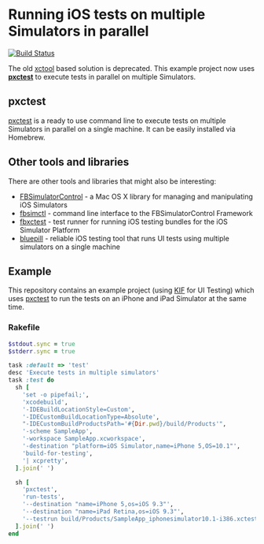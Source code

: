 # Running iOS tests on multiple Simulators in parallel

[![Build Status](https://travis-ci.org/plu/parallel_ios_tests.svg?branch=master)](https://travis-ci.org/plu/parallel_ios_tests)

The old [xctool](https://github.com/facebook/xctool) based solution is deprecated. This example project now uses **[pxctest](https://github.com/plu/pxctest)** to execute tests in parallel on multiple Simulators.

## pxctest

[pxctest](https://github.com/plu/pxctest) is a ready to use command line to execute tests on multiple Simulators in parallel on a single machine. It can be easily installed via Homebrew.

## Other tools and libraries

There are other tools and libraries that might also be interesting:

* [FBSimulatorControl](https://github.com/facebook/FBSimulatorControl) - a Mac OS X library for managing and manipulating iOS Simulators
* [fbsimctl](https://github.com/facebook/FBSimulatorControl/tree/master/fbsimctl) - command line interface to the FBSimulatorControl Framework
* [fbxctest](https://github.com/facebook/FBSimulatorControl/tree/master/fbxctest) - test runner for running iOS testing bundles for the iOS Simulator Platform
* [bluepill](https://github.com/linkedin/bluepill) - reliable iOS testing tool that runs UI tests using multiple simulators on a single machine

## Example

This repository contains an example project (using [KIF](https://github.com/kif-framework/KIF) for UI Testing) which uses [pxctest](https://github.com/plu/pxctest) to run the tests on an iPhone and iPad Simulator at the same time.

### Rakefile

```ruby
$stdout.sync = true
$stderr.sync = true

task :default => 'test'
desc 'Execute tests in multiple simulators'
task :test do
  sh [
    'set -o pipefail;',
    'xcodebuild',
    '-IDEBuildLocationStyle=Custom',
    '-IDECustomBuildLocationType=Absolute',
    "-IDECustomBuildProductsPath='#{Dir.pwd}/build/Products'",
    '-scheme SampleApp',
    '-workspace SampleApp.xcworkspace',
    '-destination "platform=iOS Simulator,name=iPhone 5,OS=10.1"',
    'build-for-testing',
    '| xcpretty',
  ].join(' ')

  sh [
    'pxctest',
    'run-tests',
    '--destination "name=iPhone 5,os=iOS 9.3"',
    '--destination "name=iPad Retina,os=iOS 9.3"',
    '--testrun build/Products/SampleApp_iphonesimulator10.1-i386.xctestrun',
  ].join(' ')
end
```

